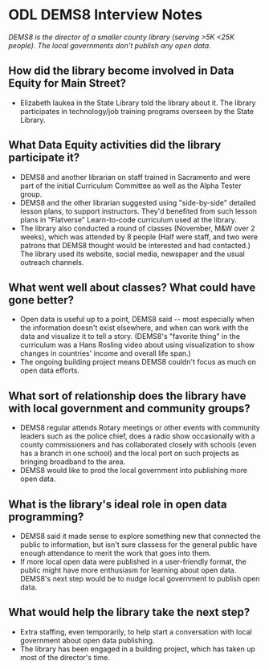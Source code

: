 #  ODL DEMS8 Interview Notes

*DEMS8 is the director of a smaller county library (serving >5K <25K people). The local governments don't publish any open data.*

## How did the library become involved in Data Equity for Main Street?
- Elizabeth Iaukea in the State Library told the library about it. The library participates in technology/job training programs overseen by the State Library. 

## What Data Equity activities did the library participate it?
- DEMS8 and another librarian on staff trained in Sacramento and were part of the initial Curriculum Committee as well as the Alpha Tester group. 
- DEMS8 and the other librarian suggested using "side-by-side" detailed lesson plans, to support instructors. They'd benefited from such lesson plans in "Flatverse" Learn-to-code curriculum used at the library. 
- The library also conducted a round of classes (November, M&W over 2 weeks), which was attended by 8 people (Half were staff, and two were patrons that DEMS8 thought would be interested and had contacted.) The library used its website, social media, newspaper and the usual outreach channels. 

## What went well about classes? What could have gone better?
- Open data is useful up to a point, DEMS8 said -- most especially when the information doesn't exist elsewhere, and when can work with the data and visualize it to tell a story. (DEMS8's "favorite thing" in the curriculum was a Hans Rosling video about using visualization to show changes in countries' income and overall life span.) 
- The ongoing building project means DEMS8 couldn't focus as much on open data efforts. 

## What sort of relationship does the library have with local government and community groups?
- DEMS8 regular attends Rotary meetings or other events with community leaders such as the police chief, does a radio show occasionally with a county commissioners and has collaborated closely with schools (even has a branch in one school) and the local port on such projects as bringing broadband to the area.
- DEMS8 would like to prod the local government into publishing more open data. 

## What is the library's ideal role in open data programming? 
- DEMS8 said it made sense to explore something new that connected the public to information, but isn't sure classess for the general public have enough attendance to merit the work that goes into them. 
- If more local open data were published in a user-friendly format, the public might have more enthusiasm for learning about open data. DEMS8's next step would be to nudge local government to publish open data. 

## What would help the library take the next step?
- Extra staffing, even temporarily, to help start a conversation with local government about open data publishing.
- The library has been engaged in a building project, which has taken up most of the director's time. 
